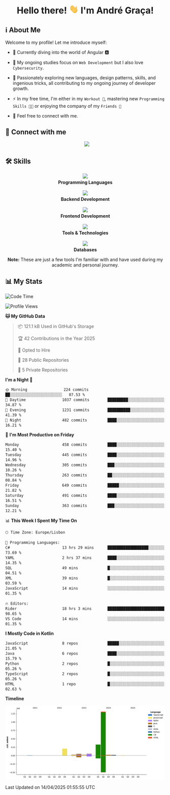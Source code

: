 <h1 align="center">Hello there! <img src="https://raw.githubusercontent.com/ABSphreak/ABSphreak/master/gifs/Hi.gif" width="30"> I'm André Graça!</h1>

## ℹ️ About Me

Welcome to my profile! Let me introduce myself:

- 🔭 Currently diving into the world of Angular 🅰️

- 🌱 My ongoing studies focus on `Web Development` but I also love `Cybersecurity`.
 
- 🚀 Passionately exploring new languages, design patterns, skills, and ingenious tricks, all contributing to my ongoing journey of developer growth.

- ⚡ In my free time, I'm either in my `Workout 💪`, mastering new `Programming Skills 👨‍💻` or enjoying the company of my `Friends 👥`

- 💬 Feel free to connect with me.

## 🤝 Connect with me

<p align="center">
  <a style="margin-left: 10px;" target="_blank" href="mailto:andre.graca.2001@gmail.com">
    <img width="50px" src="https://static.vecteezy.com/system/resources/previews/022/484/516/non_2x/google-mail-gmail-icon-logo-symbol-free-png.png">
  </a>
</p>

## 🛠️ Skills

<div align="center">
  <p align="center">
    <img src="https://skillicons.dev/icons?i=kotlin,java,js,ts,python,c&perline=6" /><br/>
    <b>Programming Languages</b><br/><br/>
    <img src="https://skillicons.dev/icons?i=spring,nodejs,express&perline=5" /><br/>
    <b>Backend Development</b><br/><br/>
    <img src="https://skillicons.dev/icons?i=react,nextjs,html,css,bootstrap,tailwind&perline=6" /><br/>
    <b>Frontend Development</b><br/><br/>
    <img src="https://skillicons.dev/icons?i=docker,linux,bash,git,github,androidstudio,jenkins,postman&perline=9" /><br/>
    <b>Tools & Technologies</b><br/><br/>
    <img src="https://skillicons.dev/icons?i=postgres,mongodb&perline=2" /><br/>
    <b>Databases</b>
  </p> 
  <p align="center"><b>Note:</b> These are just a few tools I'm familiar with and have used during my academic and personal journey.</p>
</div>

## 📊 My Stats

<!--START_SECTION:waka-->
![Code Time](http://img.shields.io/badge/Code%20Time-1%2C903%20hrs%2041%20mins-blue)

![Profile Views](http://img.shields.io/badge/Profile%20Views-0-blue)

**🐱 My GitHub Data** 

> 📦 121.1 kB Used in GitHub's Storage 
 > 
> 🏆 42 Contributions in the Year 2025
 > 
> 💼 Opted to Hire
 > 
> 📜 28 Public Repositories 
 > 
> 🔑 5 Private Repositories 
 > 
**I'm a Night 🦉** 

```text
🌞 Morning                224 commits         ██░░░░░░░░░░░░░░░░░░░░░░░   07.53 % 
🌆 Daytime                1037 commits        █████████░░░░░░░░░░░░░░░░   34.87 % 
🌃 Evening                1231 commits        ██████████░░░░░░░░░░░░░░░   41.39 % 
🌙 Night                  482 commits         ████░░░░░░░░░░░░░░░░░░░░░   16.21 % 
```
📅 **I'm Most Productive on Friday** 

```text
Monday                   458 commits         ████░░░░░░░░░░░░░░░░░░░░░   15.40 % 
Tuesday                  445 commits         ████░░░░░░░░░░░░░░░░░░░░░   14.96 % 
Wednesday                305 commits         ███░░░░░░░░░░░░░░░░░░░░░░   10.26 % 
Thursday                 263 commits         ██░░░░░░░░░░░░░░░░░░░░░░░   08.84 % 
Friday                   649 commits         █████░░░░░░░░░░░░░░░░░░░░   21.82 % 
Saturday                 491 commits         ████░░░░░░░░░░░░░░░░░░░░░   16.51 % 
Sunday                   363 commits         ███░░░░░░░░░░░░░░░░░░░░░░   12.21 % 
```


📊 **This Week I Spent My Time On** 

```text
🕑︎ Time Zone: Europe/Lisbon

💬 Programming Languages: 
C#                       13 hrs 29 mins      ██████████████████░░░░░░░   73.69 % 
YAML                     2 hrs 37 mins       ████░░░░░░░░░░░░░░░░░░░░░   14.35 % 
SQL                      49 mins             █░░░░░░░░░░░░░░░░░░░░░░░░   04.51 % 
XML                      39 mins             █░░░░░░░░░░░░░░░░░░░░░░░░   03.59 % 
JavaScript               14 mins             ░░░░░░░░░░░░░░░░░░░░░░░░░   01.35 % 

🔥 Editors: 
Rider                    18 hrs 3 mins       █████████████████████████   98.65 % 
VS Code                  14 mins             ░░░░░░░░░░░░░░░░░░░░░░░░░   01.35 % 
```

**I Mostly Code in Kotlin** 

```text
JavaScript               8 repos             █████░░░░░░░░░░░░░░░░░░░░   21.05 % 
Java                     6 repos             ████░░░░░░░░░░░░░░░░░░░░░   15.79 % 
Python                   2 repos             █░░░░░░░░░░░░░░░░░░░░░░░░   05.26 % 
TypeScript               2 repos             █░░░░░░░░░░░░░░░░░░░░░░░░   05.26 % 
HTML                     1 repo              █░░░░░░░░░░░░░░░░░░░░░░░░   02.63 % 
```



**Timeline**

![Lines of Code chart](https://raw.githubusercontent.com/AndreGraca3/AndreGraca3/main/assets/bar_graph.png)


 Last Updated on 14/04/2025 01:55:55 UTC
<!--END_SECTION:waka-->
